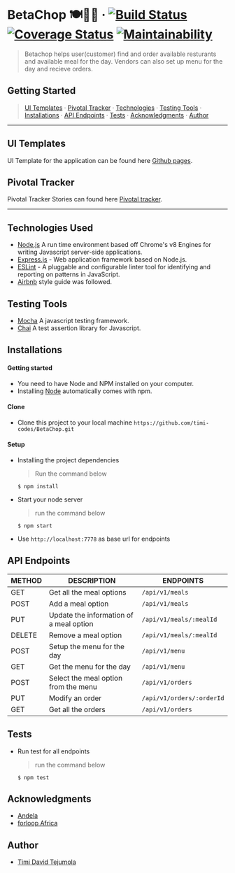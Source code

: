 <!-- ## ![alt text](https://res.cloudinary.com/betachop/image/upload/c_scale,h_42,w_190/v1550524399/betachop/beta-chop-logo.png) -->

# BetaChop 🍽🥗🍗 &middot; [![Build Status](https://travis-ci.org/timi-codes/BetaChop.svg?branch=develop)](https://travis-ci.org/timi-codes/BetaChop) [![Coverage Status](https://coveralls.io/repos/github/timi-codes/BetaChop/badge.svg?branch=develop)](https://coveralls.io/github/timi-codes/BetaChop?branch=develop) [![Maintainability](https://api.codeclimate.com/v1/badges/da4ef2d2fe0db5b689ec/maintainability)](https://codeclimate.com/github/timi-codes/BetaChop/maintainability)

> Betachop helps user(customer) find and order available resturants and available meal for the day. Vendors can also set up menu for the day and recieve orders.

## Getting Started

> [UI Templates](#ui-templates) &middot; [Pivotal Tracker](#pivotal-tracker) &middot; [Technologies](#technologies-used) &middot; [Testing Tools](#testing-tools) &middot; [Installations](#installations) &middot; [API Endpoints](#api-endpoints) &middot; [Tests](#tests) &middot; [Acknowledgments](#acknowledgments) &middot; [Author](#author)

---

## UI Templates

UI Template for the application can be found here [Github pages](https://timi-codes.github.io/BetaChop/UI/index.html).

## Pivotal Tracker

Pivotal Tracker Stories can found here [Pivotal tracker](https://www.pivotaltracker.com/n/projects/2242112).

---

## Technologies Used

[node]: (https://nodejs.org)

- [Node.js](node) A run time environment based off Chrome's v8 Engines for writing Javascript server-side applications.
- [Express.js](https://expressjs.com) - Web application framework based on Node.js.
- [ESLint](https://eslint.org/) - A pluggable and configurable linter tool for identifying and reporting on patterns in JavaScript.
- [Airbnb](https://www.npmjs.com/package/eslint-config-airbnb) style guide was followed.

## Testing Tools

- [Mocha](https://mochajs.org/) A javascript testing framework.
- [Chai](https://chaijs.com) A test assertion library for Javascript.

## Installations

#### Getting started

- You need to have Node and NPM installed on your computer.
- Installing [Node](node) automatically comes with npm.

#### Clone

- Clone this project to your local machine `https://github.com/timi-codes/BetaChop.git`

#### Setup

- Installing the project dependencies
  > Run the command below
  ```shell
  $ npm install
  ```
- Start your node server
  > run the command below
  ```shell
  $ npm start
  ```
- Use `http://localhost:7778` as base url for endpoints

## API Endpoints

| METHOD | DESCRIPTION                             | ENDPOINTS                 |
| ------ | --------------------------------------- | ------------------------- |
| GET    | Get all the meal options                | `/api/v1/meals`           |
| POST   | Add a meal option                       | `/api/v1/meals`           |
| PUT    | Update the information of a meal option | `/api/v1/meals/:mealId`   |
| DELETE | Remove a meal option                    | `/api/v1/meals/:mealId`   |
| POST   | Setup the menu for the day              | `/api/v1/menu`            |
| GET    | Get the menu for the day                | `/api/v1/menu`            |
| POST   | Select the meal option from the menu    | `/api/v1/orders`          |
| PUT    | Modify an order                         | `/api/v1/orders/:orderId` |
| GET    | Get all the orders                      | `/api/v1/orders`          |

## Tests

- Run test for all endpoints
  > run the command below
  ```shell
  $ npm test
  ```

## Acknowledgments

- [Andela](https://andela.com/)
- [forloop Africa](https://forloop.africa/)

## Author

- [Timi David Tejumola](https://twitter.com/timicodes)
